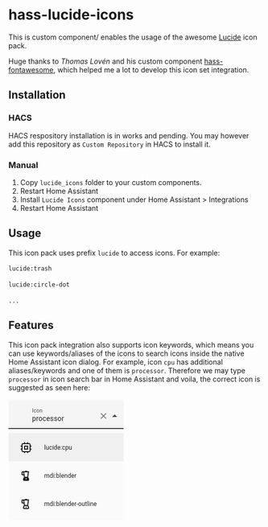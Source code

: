# hass-lucide-icons

This is custom component/ enables the usage of the awesome [Lucide](https://lucide.dev/) icon pack.

Huge thanks to *Thomas Lovén* and his custom component [hass-fontawesome](https://github.com/thomasloven/hass-fontawesome), which helped me a lot to develop this icon set integration.

## Installation

### HACS

HACS respository installation is in works and pending. You may however add this repository as `Custom Repository` in HACS to install it.

### Manual

1. Copy `lucide_icons` folder to your custom components.
2. Restart Home Assistant
3. Install `Lucide Icons` component under Home Assistant > Integrations
4. Restart Home Assistant

## Usage

This icon pack uses prefix `lucide` to access icons. For example:
```
lucide:trash

lucide:circle-dot

...
```

## Features

This icon pack integration also supports icon keywords, which means you can use keywords/aliases of the icons to search icons inside the native Home Assistant icon dialog. For example, icon `cpu` has additional aliases/keywords and one of them is `processor`. Therefore we may type `processor` in icon search bar in Home Assistant and voila, the correct icon is suggested as seen here:

![keywords example](./docs/images/keywords.png)
